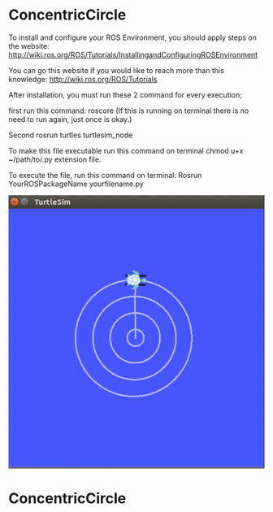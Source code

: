 # ConcentricCircle

To install and configure your ROS Environment, you should apply steps on the website: http://wiki.ros.org/ROS/Tutorials/InstallingandConfiguringROSEnvironment

You can go this website if you would like to reach more than this knowledge: 
http://wiki.ros.org/ROS/Tutorials

After installation, you must run these 2 command for every execution;

first run this command: roscore (If this is running on terminal there is no need to run again, just once is okay.)

Second rosrun turtles turtlesim_node

To make this file executable run this command on terminal
chmod u+x ~/path/to/.py extension file.

To execute the file, run this command on terminal:
Rosrun YourROSPackageName yourfilename.py

![alt text](https://github.com/mcagridemir/ConcentricCircle/blob/master/ConcentricCircle.png)
# ConcentricCircle
